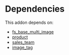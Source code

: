 # Dependencies

This addon depends on:

- [fs_base_multi_image](https://github.com/bringout/oca-storage)
- [product](https://github.com/bringout/oca-ocb-sale/tree/c17ba68cff0610f4dfb2f6dd7d61af76671084cf/odoo-bringout-oca-ocb-product)
- [sales_team](https://github.com/bringout/oca-ocb-sale/tree/c17ba68cff0610f4dfb2f6dd7d61af76671084cf/odoo-bringout-oca-ocb-sales_team)
- [image_tag](https://github.com/bringout/oca-storage)
